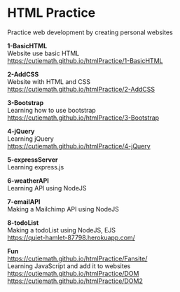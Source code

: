 # HTML Practice
Practice web development by creating personal websites  
 
**1-BasicHTML**    
Website use basic HTML  
https://cutiemath.github.io/htmlPractice/1-BasicHTML  

**2-AddCSS**  
Website with HTML and CSS   
https://cutiemath.github.io/htmlPractice/2-AddCSS    
  
**3-Bootstrap**  
Learning how to use bootstrap  
https://cutiemath.github.io/htmlPractice/3-Bootstrap  
  
**4-jQuery**  
Learning jQuery  
https://cutiemath.github.io/htmlPractice/4-jQuery  
  
**5-expressServer**  
Learning express.js  
  
**6-weatherAPI**  
Learning API using NodeJS  
  
**7-emailAPI**  
Making a Mailchimp API using NodeJS  
  
**8-todoList**  
Making a todoList using NodeJS, EJS  
https://quiet-hamlet-87798.herokuapp.com/



**Fun**  
https://cutiemath.github.io/htmlPractice/Fansite/  
Learning JavaScript and add it to websites  
https://cutiemath.github.io/htmlPractice/DOM  
https://cutiemath.github.io/htmlPractice/DOM2  

